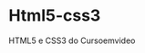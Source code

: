 # Html5-css3
 HTML5 e CSS3 do Cursoemvideo
 
 <a href="https://julietebs.github.io/Html5-css3/Exercícios/ex006/Fanfic.html" Acessar link de fanfic.>
